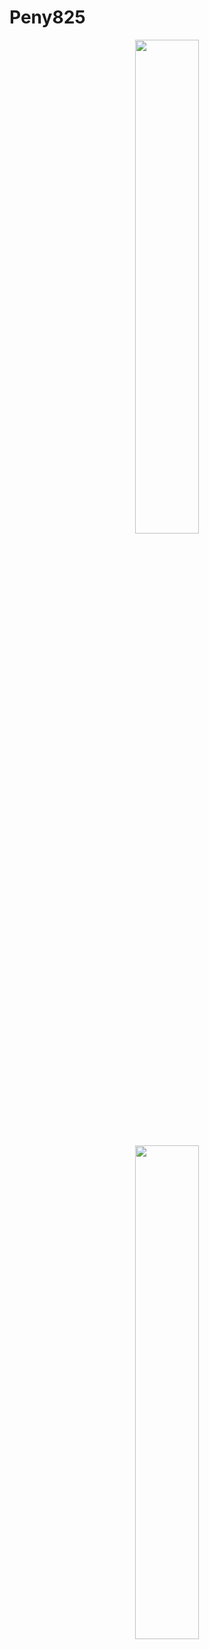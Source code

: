 # Peny825
<p align="center">
  <img https://discord.com/users/772831798106259497 src="https://lanyard.cnrad.dev/api/772831798106259497" width="45%">
</p>
<p align="center">
  <img src="https://github-readme-steam-card.vercel.app/status/?steamid=76561198347490263&show_in_game_bg=true&show_recent_game_bg=true" width= "45%">
</p>

